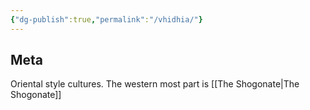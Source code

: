 ```yaml
---
{"dg-publish":true,"permalink":"/vhidhia/"}
---
```


## Meta
Oriental style cultures. The western most part is [[The Shogonate\|The Shogonate]]